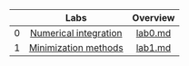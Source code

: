 | | Labs  |     Overview     |
|:---:|:---------------:|:---------------:|
|0|[Numerical integration](https://github.com/Lopa10ko/ITMO-appliedmath-2023/blob/main/labs/lab0/Lab_0_pm.pdf)|[lab0.md](https://github.com/Lopa10ko/ITMO-appliedmath-2023/blob/main/labs/lab0/lab0_AppliedMath.ipynb)|
|1|[Minimization methods](https://github.com/Lopa10ko/ITMO-appliedmath-2023/blob/main/labs/lab1/Lab_1_pm.pdf)|[lab1.md](https://github.com/Lopa10ko/ITMO-appliedmath-2023/blob/main/labs/lab1/lab1.md)|
